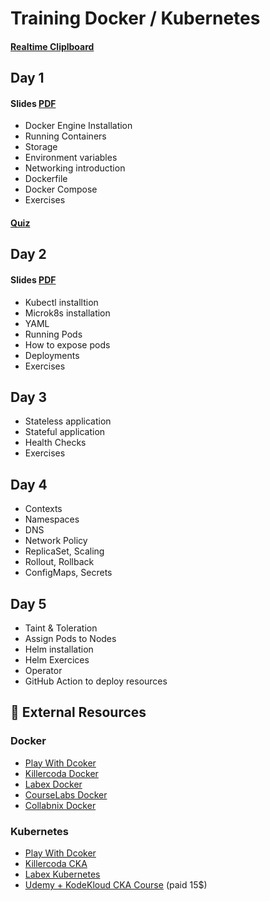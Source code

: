 # Training Docker / Kubernetes

####  [Realtime Cliplboard](https://clipboard.strebel.xyz/training-k8s)

## Day 1 

#### Slides [PDF](https://drive.google.com/file/d/1SwmKVbpo2B_X-vyuY04IQZi1pk6sX2m5/view) 

- Docker Engine Installation
- Running Containers
- Storage
- Environment variables
- Networking introduction
- Dockerfile
- Docker Compose
- Exercises

#### [Quiz](./quiz/docker-questions.md)

## Day 2

#### Slides [PDF](https://drive.google.com/file/d/1DkdJAuwksJpQJJEDduoLgo-5rzfbZvuF/view)

- Kubectl installtion
- Microk8s installation
- YAML 
- Running Pods
- How to expose pods
- Deployments
- Exercises

## Day 3

- Stateless application
- Stateful application
- Health Checks
- Exercises

## Day 4

- Contexts
- Namespaces
- DNS
- Network Policy
- ReplicaSet, Scaling
- Rollout, Rollback
- ConfigMaps, Secrets


## Day 5

- Taint & Toleration
- Assign Pods to Nodes
- Helm installation
- Helm Exercices
- Operator
- GitHub Action to deploy resources


## 🔗 External Resources

### Docker

- [Play With Dcoker](https://labs.play-with-docker.com/)
- [Killercoda Docker](https://killercoda.com/docker)
- [Labex Docker](https://labex.io/skilltrees/docker)
- [CourseLabs Docker](https://docker.courselabs.co/)
- [Collabnix Docker](https://dockerlabs.collabnix.com/)

### Kubernetes

- [Play With Dcoker](https://labs.play-with-k8s.com/)
- [Killercoda CKA](https://killercoda.com/cka)
- [Labex Kubernetes](https://labex.io/skilltrees/kubernetes)
- [Udemy + KodeKloud CKA Course](https://www.udemy.com/course/certified-kubernetes-administrator-with-practice-tests/?couponCode=ACCAGE0923) (paid 15$)



